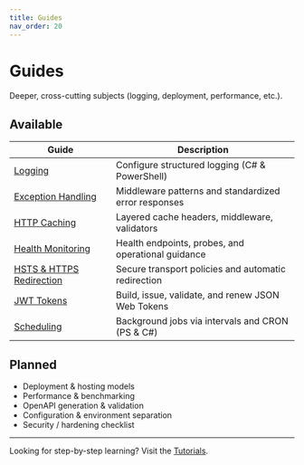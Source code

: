 ```yaml
---
title: Guides
nav_order: 20
---
```


# Guides

Deeper, cross-cutting subjects (logging, deployment, performance, etc.).

## Available

| Guide                | Description                                    |
|----------------------|------------------------------------------------|
| [Logging](./logging) | Configure structured logging (C# & PowerShell) |
| [Exception Handling](./exceptionhandling) | Middleware patterns and standardized error responses |
| [HTTP Caching](./caching) | Layered cache headers, middleware, validators |
| [Health Monitoring](./health) | Health endpoints, probes, and operational guidance |
| [HSTS & HTTPS Redirection](./hsts) | Secure transport policies and automatic redirection |
| [JWT Tokens](./jwt) | Build, issue, validate, and renew JSON Web Tokens |
| [Scheduling](./scheduling) | Background jobs via intervals and CRON (PS & C#) |

## Planned

- Deployment & hosting models
- Performance & benchmarking
- OpenAPI generation & validation
- Configuration & environment separation
- Security / hardening checklist

---

Looking for step-by-step learning? Visit the [Tutorials](/pwsh/tutorial/).
